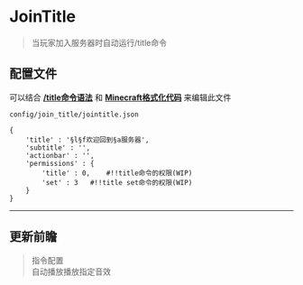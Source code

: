 # JoinTitle
>当玩家加入服务器时自动运行/title命令  
## 配置文件  
可以结合 **[/title命令语法](https://minecraft.fandom.com/zh/wiki/%E5%91%BD%E4%BB%A4/title)** 和 **[Minecraft格式化代码](https://minecraft.fandom.com/zh/wiki/%E6%A0%BC%E5%BC%8F%E5%8C%96%E4%BB%A3%E7%A0%81)** 来编辑此文件  

`config/join_title/jointitle.json`
```
{
    'title' : '§l§f欢迎回到§a服务器', 
    'subtitle' : '',
    'actionbar' : '',
    'permissions' : {
        'title' : 0,    #!!title命令的权限(WIP)
        'set' : 3   #!!title set命令的权限(WIP)
    }
}
```
***
## 更新前瞻
>指令配置  
自动播放播放指定音效